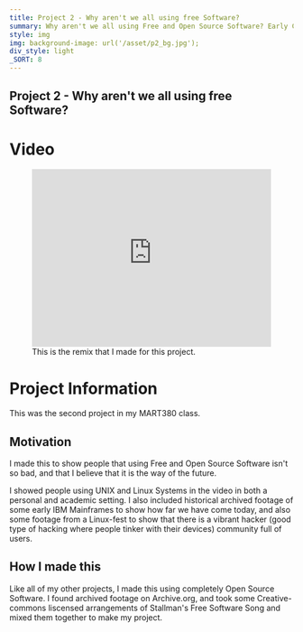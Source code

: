 ```yaml
---
title: Project 2 - Why aren't we all using free Software?
summary: Why aren't we all using Free and Open Source Software? Early Computers back in the 1950s to the 1970s often had the source code distributed with their programs, so why is it that we cannot continue this tradition? There certainly is a profound movement back into using free and open source software, which is getting better by the day, backed by an active software developer community.
style: img
img: background-image: url('/asset/p2_bg.jpg');
div_style: light
_SORT: 8
---
```


<section class="titlecard img" style="background-image: url('/asset/p2_bg.jpg');">
  <div class="container light">
    <h1> Project 2 - Why aren't we all using free Software? </h1>
  </div>
</section>

  <div class="container">

# Video

<figure>
  <iframe width="100%" height="315" src="https://www.youtube.com/embed/UWBWBAMwceg" frameborder="0" allow="accelerometer; autoplay; encrypted-media; gyroscope; picture-in-picture" allowfullscreen></iframe>
  <figcaption> This is the remix that I made for this project. </figcaption>
</figure>

# Project Information

This was the second project in my MART380 class.

## Motivation

I made this to show people that using Free and Open Source Software isn't so bad, and that I believe that it is the way of the future. 

I showed people using UNIX and Linux Systems in the video in both a personal and academic setting. I also included historical archived footage of some early IBM Mainframes  to show how far we have come today, and also some footage from a Linux-fest to show that there is a vibrant hacker (good type of hacking where people tinker with their devices) community full of users.

## How I made this

Like all of my other projects, I made this using completely Open Source Software. I found archived footage on Archive.org, and took some Creative-commons liscensed arrangements of Stallman's Free Software Song and mixed them together to make my project.

  </div>
